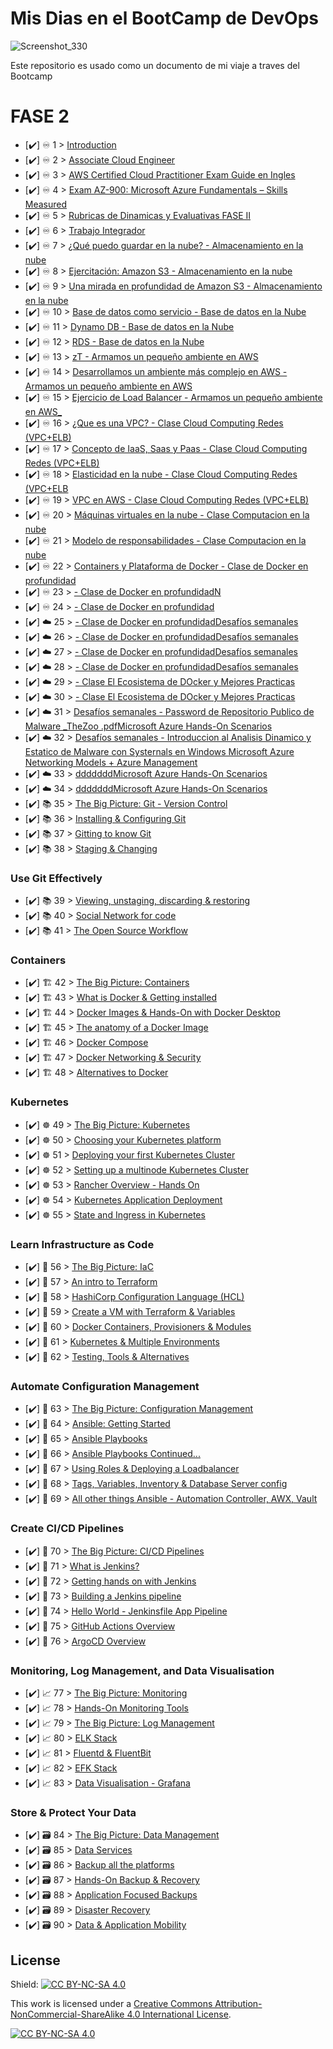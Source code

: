 # Mis Dias en el BootCamp de DevOps

<p align="center">

 ![Screenshot_330](https://user-images.githubusercontent.com/105083569/167223748-bc800af0-3529-4b80-8418-8ad53aec03c3.png)


Este repositorio es usado como un documento de mi viaje a traves del Bootcamp 
 
 
 
 
 
 
 
 
# FASE 2

- [✔️] ♾️ 1 > [Introduction](Days/day01.md)
- [✔️] ♾️ 2 > [Associate Cloud Engineer](Days/day02.md)
- [✔️] ♾️ 3 > [AWS Certified Cloud Practitioner Exam Guide en Ingles ](Days/day03.md)
- [✔️] ♾️ 4 > [Exam AZ-900: Microsoft Azure Fundamentals – Skills Measured](Days/day04.md)
- [✔️] ♾️ 5 > [Rubricas de Dinamicas y Evaluativas FASE II ](Days/day05.md)
- [✔️] ♾️ 6 > [Trabajo Integrador ](Days/day06.md)
- [✔️] ♾️ 7 > [¿Qué puedo guardar en la nube? - Almacenamiento en la nube](Days/day07.md)
- [✔️] ♾️ 8 > [Ejercitación: Amazon S3 - Almacenamiento en la nube](Days/day08.md)
- [✔️] ♾️ 9 > [Una mirada en profundidad de Amazon S3 - Almacenamiento en la nube](Days/day09.md)
- [✔️] ♾️ 10 > [Base de datos como servicio - Base de datos en la Nube](Days/day10.md)
- [✔️] ♾️ 11 > [Dynamo DB - Base de datos en la Nube](Days/day11.md)
- [✔️] ♾️ 12 > [RDS - Base de datos en la Nube](Days/day12.md)
- [✔️] ♾️ 13 > [zT  - Armamos un pequeño ambiente en AWS](Days/day13.md)
- [✔️] ♾️ 14 > [Desarrollamos un ambiente más complejo en AWS - Armamos un pequeño ambiente en AWS](Days/day14.md)
- [✔️] ♾️ 15 > [Ejercicio de Load Balancer  - Armamos un pequeño ambiente en AWS_](Days/day15.md)
- [✔️] ♾️ 16 > [¿Que es una VPC?    -  Clase Cloud Computing Redes (VPC+ELB)](Days/day16.md)
- [✔️] ♾️ 17 > [Concepto de IaaS, Saas y Paas   - Clase Cloud Computing Redes (VPC+ELB)](Days/day17.md)
- [✔️] ♾️ 18 > [Elasticidad en la nube    -   Clase Cloud Computing Redes (VPC+ELB](Days/day18.md)
- [✔️] ♾️ 19 > [VPC en AWS    -  Clase Cloud Computing Redes (VPC+ELB)](Days/day19.md)
- [✔️] ♾️ 20 > [Máquinas virtuales en la nube - Clase Computacion en la nube](Days/day20.md)
- [✔️] ♾️ 21 > [Modelo de responsabilidades - Clase Computacion en la nube](Days/day21.md)
- [✔️] ♾️ 22 > [Containers y Plataforma de Docker -  Clase de Docker en profundidad](Days/day22.md)
- [✔️] ♾️ 23 > [-  Clase de Docker en profundidadN](Days/day23.md)
- [✔️] ♾️ 24 > [-  Clase de Docker en profundidad](Days/day24.md)
- [✔️] ☁️ 25 > [-  Clase de Docker en profundidadDesafíos semanales  ](Days/day25.md)
- [✔️] ☁️ 26 > [-  Clase de Docker en profundidadDesafíos semanales ](Days/day26.md)
- [✔️] ☁️ 27 > [-  Clase de Docker en profundidadDesafíos semanales ](Days/day27.md)
- [✔️] ☁️ 28 > [-  Clase de Docker en profundidadDesafíos semanales ](Days/day28.md)
- [✔️] ☁️ 29 > [-  Clase El Ecosistema de DOcker y Mejores Practicas](Days/day29.md)
- [✔️] ☁️ 30 > [-  Clase El Ecosistema de DOcker y Mejores Practicas](Days/day30.md)
- [✔️] ☁️ 31 > [Desafíos semanales - Password de Repositorio Publico de Malware _TheZoo .pdfMicrosoft Azure Hands-On Scenarios](Days/day31.md)
- [✔️] ☁️ 32 > [Desafíos semanales - Introduccion al Analisis Dinamico y Estatico de Malware con Systernals en Windows Microsoft Azure Networking Models + Azure Management](Days/day32.md)
- [✔️] ☁️ 33 > [dddddddMicrosoft Azure Hands-On Scenarios](Days/day33.md)
- [✔️] ☁️ 34 > [dddddddMicrosoft Azure Hands-On Scenarios](Days/day34.md)
- [✔️] 📚 35 > [The Big Picture: Git - Version Control](Days/day35.md)
- [✔️] 📚 36 > [Installing & Configuring Git](Days/day36.md)
- [✔️] 📚 37 > [Gitting to know Git](Days/day37.md)
- [✔️] 📚 38 > [Staging & Changing](Days/day38.md)
 
 ### Use Git Effectively
 
 
- [✔️] 📚 39 > [Viewing, unstaging, discarding & restoring](Days/day39.md)
- [✔️] 📚 40 > [Social Network for code](Days/day40.md)
- [✔️] 📚 41 > [The Open Source Workflow](Days/day41.md)

### Containers 

- [✔️] 🏗️ 42 > [The Big Picture: Containers](Days/day42.md)
- [✔️] 🏗️ 43 > [What is Docker & Getting installed](Days/day43.md)
- [✔️] 🏗️ 44 > [Docker Images & Hands-On with Docker Desktop](Days/day44.md)
- [✔️] 🏗️ 45 > [The anatomy of a Docker Image](Days/day45.md)
- [✔️] 🏗️ 46 > [Docker Compose](Days/day46.md)
- [✔️] 🏗️ 47 > [Docker Networking & Security](Days/day47.md)
- [✔️] 🏗️ 48 > [Alternatives to Docker](Days/day48.md)

### Kubernetes

- [✔️] ☸ 49 > [The Big Picture: Kubernetes](Days/day49.md)
- [✔️] ☸ 50 > [Choosing your Kubernetes platform ](Days/day50.md)
- [✔️] ☸ 51 > [Deploying your first Kubernetes Cluster](Days/day51.md)
- [✔️] ☸ 52 > [Setting up a multinode Kubernetes Cluster](Days/day52.md)
- [✔️] ☸ 53 > [Rancher Overview - Hands On](Days/day53.md)
- [✔️] ☸ 54 > [Kubernetes Application Deployment](Days/day54.md)
- [✔️] ☸ 55 > [State and Ingress in Kubernetes](Days/day55.md)

### Learn Infrastructure as Code

- [✔️] 🤖 56 > [The Big Picture: IaC](Days/day56.md)
- [✔️] 🤖 57 > [An intro to Terraform ](Days/day57.md)
- [✔️] 🤖 58 > [HashiCorp Configuration Language (HCL)](Days/day58.md)
- [✔️] 🤖 59 > [Create a VM with Terraform & Variables](Days/day59.md)
- [✔️] 🤖 60 > [Docker Containers, Provisioners & Modules](Days/day60.md)
- [✔️] 🤖 61 > [Kubernetes & Multiple Environments](Days/day61.md)
- [✔️] 🤖 62 > [Testing, Tools & Alternatives](Days/day62.md)

### Automate Configuration Management

- [✔️] 📜 63 > [The Big Picture: Configuration Management](Days/day63.md)
- [✔️] 📜 64 > [Ansible: Getting Started](Days/day64.md)
- [✔️] 📜 65 > [Ansible Playbooks](Days/day65.md)
- [✔️] 📜 66 > [Ansible Playbooks Continued...](Days/day66.md)
- [✔️] 📜 67 > [Using Roles & Deploying a Loadbalancer](Days/day67.md)
- [✔️] 📜 68 > [Tags, Variables, Inventory & Database Server config](Days/day68.md)
- [✔️] 📜 69 > [All other things Ansible - Automation Controller, AWX, Vault](Days/day69.md)

### Create CI/CD Pipelines 

- [✔️] 🔄 70 > [The Big Picture: CI/CD Pipelines](Days/day70.md)
- [✔️] 🔄 71 > [What is Jenkins?](Days/day71.md)
- [✔️] 🔄 72 > [Getting hands on with Jenkins](Days/day72.md)
- [✔️] 🔄 73 > [Building a Jenkins pipeline](Days/day73.md)
- [✔️] 🔄 74 > [Hello World - Jenkinsfile App Pipeline](Days/day74.md)
- [✔️] 🔄 75 > [GitHub Actions Overview](Days/day75.md)
- [✔️] 🔄 76 > [ArgoCD Overview](Days/day76.md)

### Monitoring, Log Management, and Data Visualisation

- [✔️] 📈 77 > [The Big Picture: Monitoring](Days/day77.md)
- [✔️] 📈 78 > [Hands-On Monitoring Tools](Days/day78.md)
- [✔️] 📈 79 > [The Big Picture: Log Management](Days/day79.md)
- [✔️] 📈 80 > [ELK Stack](Days/day80.md)
- [✔️] 📈 81 > [Fluentd & FluentBit](Days/day81.md)
- [✔️] 📈 82 > [EFK Stack](Days/day82.md)
- [✔️] 📈 83 > [Data Visualisation - Grafana](Days/day83.md)

### Store & Protect Your Data

- [✔️] 🗃️ 84 > [The Big Picture: Data Management](Days/day84.md)
- [✔️] 🗃️ 85 > [Data Services](Days/day85.md)
- [✔️] 🗃️ 86 > [Backup all the platforms](Days/day86.md)
- [✔️] 🗃️ 87 > [Hands-On Backup & Recovery](Days/day87.md)
- [✔️] 🗃️ 88 > [Application Focused Backups](Days/day88.md)
- [✔️] 🗃️ 89 > [Disaster Recovery](Days/day89.md)
- [✔️] 🗃️ 90 > [Data & Application Mobility](Days/day90.md)

## License

Shield: [![CC BY-NC-SA 4.0][cc-by-nc-sa-shield]][cc-by-nc-sa]

This work is licensed under a
[Creative Commons Attribution-NonCommercial-ShareAlike 4.0 International License][cc-by-nc-sa].

[![CC BY-NC-SA 4.0][cc-by-nc-sa-image]][cc-by-nc-sa]

[cc-by-nc-sa]: http://creativecommons.org/licenses/by-nc-sa/4.0/
[cc-by-nc-sa-image]: https://licensebuttons.net/l/by-nc-sa/4.0/88x31.png
[cc-by-nc-sa-shield]: https://img.shields.io/badge/License-CC%20BY--NC--SA%204.0-lightgrey.svg
